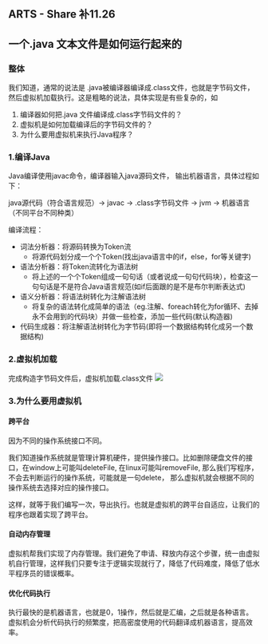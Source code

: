 ## ARTS - Share 补11.26
## 一个.java 文本文件是如何运行起来的

### 整体
我们知道，通常的说法是 .java被编译器编译成.class文件，也就是字节码文件，然后虚拟机加载执行。这是粗略的说法，具体实现是有些复杂的，如

1. 编译器如何把.java 文件编译成.class字节码文件的？
2. 虚拟机是如何加载编译后的字节码文件的？
3. 为什么要用虚拟机来执行Java程序？

### 1.编译Java
Java编译使用javac命令，编译器输入java源码文件， 输出机器语言，具体过程如下：

java源代码（符合语言规范）-> javac -> .class字节码文件 -> jvm -> 机器语言（不同平台不同种类）

编译流程：

* 词法分析器：将源码转换为Token流
	* 将源代码划分成一个个Token(找出java语言中的if，else，for等关键字)
* 语法分析器：将Token流转化为语法树
	* 将上述的一个个Token组成一句句话（或者说成一句句代码块），检查这一句句话是不是符合Java语言规范(如if后面跟的是不是布尔判断表达式)
* 语义分析器：将语法树转化为注解语法树
	* 将复杂的语法转化成简单的语法（eg.注解、foreach转化为for循环、去掉永不会用到的代码块）并做一些检查，添加一些代码(默认构造器)
* 代码生成器：将注解语法树转化为字节码(即将一个数据结构转化成另一个数据结构)




### 2.虚拟机加载
完成构造字节码文件后，虚拟机加载.class文件
![](http://dl.iteye.com/upload/attachment/0084/2346/aa51b456-7476-3d3b-a125-8b00eb19098c.png)

### 3.为什么要用虚拟机

#### 跨平台
因为不同的操作系统接口不同。

我们知道操作系统就是管理计算机硬件，提供操作接口。比如删除硬盘文件的接口，在window上可能叫deleteFile,  在linux可能叫removeFile, 那么我们写程序，不会去判断运行的操作系统，可能就是一句delete， 那么虚拟机就会根据不同的操作系统去选择对应的操作接口。

这样，就等于我们编写一次，导出执行。也就是虚拟机的跨平台自适应，让我们的程序也跟着实现了跨平台。

#### 自动内存管理
虚拟机帮我们实现了内存管理。我们避免了申请、释放内存这个步骤，统一由虚拟机自行管理，这样我们只要专注于逻辑实现就行了，降低了代码难度，降低了低水平程序员的错误概率。

#### 优化代码执行
执行最快的是机器语言，也就是0，1操作，然后就是汇编，之后就是各种语言。虚拟机会分析代码执行的频繁度，把高密度使用的代码翻译成机器语言，提高效率。
